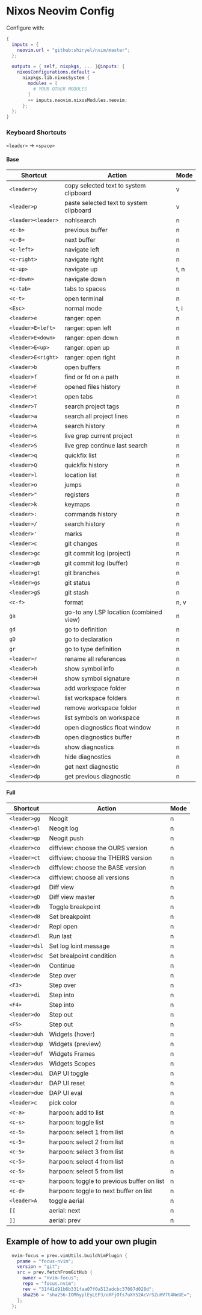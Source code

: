 # Nixos Neovim Config

Configure with:
```nix
{
  inputs = {
    neovim.url = "github:shiryel/nvim/master";
  };

  outputs = { self, nixpkgs, ... }@inputs: {
    nixosConfigurations.default =
      nixpkgs.lib.nixosSystem {
        modules = [
          # YOUR OTHER MODULES
        ]
        ++ inputs.neovim.nixosModules.neovim;
      };
  };
}
```

### Keyboard Shortcuts

`<leader>` -> `<space>`

#### Base

| Shortcut           | Action                                  | Mode |
|--------------------|-----------------------------------------|------|
| `<leader>y`        | copy selected text to system clipboard  | v    |
| `<leader>p`        | paste selected text to system clipboard | v    |
| `<leader><leader>` | nohlsearch                              | n    |
| `<c-b>`            | previous buffer                         | n    |
| `<c-B>`            | next buffer                             | n    |
| `<c-left>`         | navigate left                           | n    |
| `<c-right>`        | navigate right                          | n    |
| `<c-up>`           | navigate up                             | t, n |
| `<c-down>`         | navigate down                           | n    |
| `<c-tab>`          | tabs to spaces                          | n    |
| `<c-t>`            | open terminal                           | n    |
| `<Esc>`            | normal mode                             | t, i |
| `<leader>e`        | ranger: open                            | n    |
| `<leader>E<left>`  | ranger: open left                       | n    |
| `<leader>E<down>`  | ranger: open down                       | n    |
| `<leader>E<up>`    | ranger: open up                         | n    |
| `<leader>E<right>` | ranger: open right                      | n    |
| `<leader>b`        | open buffers                            | n    |
| `<leader>f`        | find or fd on a path                    | n    |
| `<leader>F`        | opened files history                    | n    |
| `<leader>t`        | open tabs                               | n    |
| `<leader>T`        | search project tags                     | n    |
| `<leader>a`        | search all project lines                | n    |
| `<leader>A`        | search history                          | n    |
| `<leader>s`        | live grep current project               | n    |
| `<leader>S`        | live grep continue last search          | n    |
| `<leader>q`        | quickfix list                           | n    |
| `<leader>Q`        | quickfix history                        | n    |
| `<leader>l`        | location list                           | n    |
| `<leader>o`        | jumps                                   | n    |
| `<leader>"`        | registers                               | n    |
| `<leader>k`        | keymaps                                 | n    |
| `<leader>:`        | commands history                        | n    |
| `<leader>/`        | search history                          | n    |
| `<leader>'`        | marks                                   | n    |
| `<leader>c`        | git changes                             | n    |
| `<leader>gc`       | git commit log (project)                | n    |
| `<leader>gb`       | git commit log (buffer)                 | n    |
| `<leader>gt`       | git branches                            | n    |
| `<leader>gs`       | git status                              | n    |
| `<leader>gS`       | git stash                               | n    |
| `<c-f>`            | format                                  | n, v |
| `ga`               | go-to any LSP location (combined view)  | n    |
| `gd`               | go to definition                        | n    |
| `gD`               | go to declaration                       | n    |
| `gr`               | go to type definition                   | n    |
| `<leader>r`        | rename all references                   | n    |
| `<leader>h`        | show symbol info                        | n    |
| `<leader>H`        | show symbol signature                   | n    |
| `<leader>wa`       | add workspace folder                    | n    |
| `<leader>wl`       | list workspace folders                  | n    |
| `<leader>wd`       | remove workspace folder                 | n    |
| `<leader>ws`       | list symbols on workspace               | n    |
| `<leader>dd`       | open diagnostics float window           | n    |
| `<leader>db`       | open diagnostics buffer                 | n    |
| `<leader>ds`       | show diagnostics                        | n    |
| `<leader>dh`       | hide diagnostics                        | n    |
| `<leader>dn`       | get next diagnostic                     | n    |
| `<leader>dp`       | get previous diagnostic                 | n    |

#### Full

| Shortcut      | Action                                     | Mode |
|---------------|--------------------------------------------|------|
| `<leader>gg`  | Neogit                                     | n    |
| `<leader>gl`  | Neogit log                                 | n    |
| `<leader>gp`  | Neogit push                                | n    |
| `<leader>co`  | diffview: choose the OURS version          | n    |
| `<leader>ct`  | diffview: choose the THEIRS version        | n    |
| `<leader>cb`  | diffview: choose the BASE version          | n    |
| `<leader>ca`  | diffview: choose all versions              | n    |
| `<leader>gd`  | Diff view                                  | n    |
| `<leader>gD`  | Diff view master                           | n    |
| `<leader>db`  | Toggle breakpoint                          | n    |
| `<leader>dB`  | Set breakpoint                             | n    |
| `<leader>dr`  | Repl open                                  | n    |
| `<leader>dl`  | Run last                                   | n    |
| `<leader>dsl` | Set log loint message                      | n    |
| `<leader>dsc` | Set brealpoint condition                   | n    |
| `<leader>dn`  | Continue                                   | n    |
| `<leader>de`  | Step over                                  | n    |
| `<F3>`        | Step over                                  | n    |
| `<leader>di`  | Step into                                  | n    |
| `<F4>`        | Step into                                  | n    |
| `<leader>do`  | Step out                                   | n    |
| `<F5>`        | Step out                                   | n    |
| `<leader>duh` | Widgets (hover)                            | n    |
| `<leader>dup` | Widgets (preview)                          | n    |
| `<leader>duf` | Widgets Frames                             | n    |
| `<leader>dus` | Widgets Scopes                             | n    |
| `<leader>dui` | DAP UI toggle                              | n    |
| `<leader>dur` | DAP UI reset                               | n    |
| `<leader>due` | DAP UI eval                                | n    |
| `<leader>c`   | pick color                                 | n    |
| `<c-a>`       | harpoon: add to list                       | n    |
| `<c-s>`       | harpoon: toggle list                       | n    |
| `<c-5>`       | harpoon: select 1 from list                | n    |
| `<c-5>`       | harpoon: select 2 from list                | n    |
| `<c-5>`       | harpoon: select 3 from list                | n    |
| `<c-5>`       | harpoon: select 4 from list                | n    |
| `<c-5>`       | harpoon: select 5 from list                | n    |
| `<c-q>`       | harpoon: toggle to previous buffer on list | n    |
| `<c-d>`       | harpoon: toggle to next buffer on list     | n    |
| `<leader>A`   | toggle aerial                              | n    |
| `[[`          | aerial: next                               | n    |
| `]]`          | aerial: prev                               | n    |

## Example of how to add your own plugin

```nix
  nvim-focus = prev.vimUtils.buildVimPlugin {
    pname = "focus-nvim";
    version = "git";
    src = prev.fetchFromGitHub {
      owner = "nvim-focus";
      repo = "focus.nvim";
      rev = "31f41d91b6b331faa07f0a513adcbc37087d028d";
      sha256 = "sha256-IOMhyplEyLEPJ/oXFjOfs7uXY52AcVrSZuHV7t4NeUE=";
    };
  };
```
